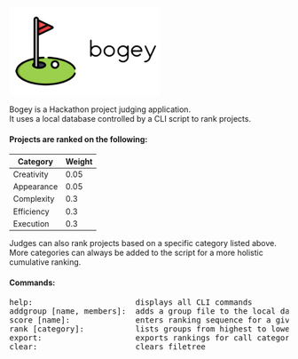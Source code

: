<img src="https://raw.githubusercontent.com/hackgwinnett/bogey/main/icon-transp.png"/>
<p>
  Bogey is a Hackathon project judging application.<br/>
  It uses a local database controlled by a CLI script to rank projects.<br/>
</p>

<h4>Projects are ranked on the following:</h4>
<table class="tg">
<thead>
  <tr>
    <th class="tg-fymr">Category</th>
    <th class="tg-fymr">Weight<br></th>
  </tr>
</thead>
<tbody>
  <tr>
    <td class="tg-0pky">Creativity</td>
    <td class="tg-0pky">0.05</td>
  </tr>
  <tr>
    <td class="tg-0pky">Appearance</td>
    <td class="tg-0pky">0.05</td>
  </tr>
  <tr>
    <td class="tg-0lax">Complexity</td>
    <td class="tg-0lax">0.3</td>
  </tr>
  <tr>
    <td class="tg-0lax">Efficiency</td>
    <td class="tg-0lax">0.3</td>
  </tr>
  <tr>
    <td class="tg-0lax">Execution</td>
    <td class="tg-0lax">0.3</td>
  </tr>
</tbody>
</table>
<p>
  Judges can also rank projects based on a specific category listed above.<br/>
  More categories can always be added to the script for a more holistic cumulative ranking.
</p>

<h4>Commands:</h4>
<pre>
help:                      displays all CLI commands
addgroup [name, members]:  adds a group file to the local database
score [name]:              enters ranking sequence for a given group
rank [category]:           lists groups from highest to lowest score in the given category
export:                    exports rankings for call categories into a CSV file
clear:                     clears filetree
</pre>
